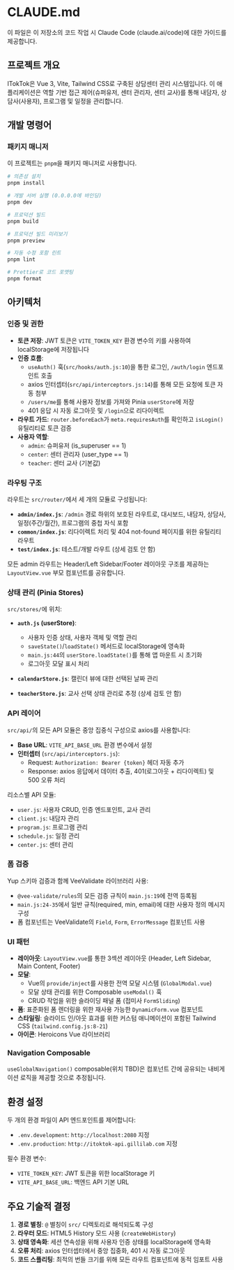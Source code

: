 # CLAUDE.md

이 파일은 이 저장소의 코드 작업 시 Claude Code (claude.ai/code)에 대한 가이드를 제공합니다.

## 프로젝트 개요

ITokTok은 Vue 3, Vite, Tailwind CSS로 구축된 상담센터 관리 시스템입니다. 이 애플리케이션은 역할 기반 접근 제어(슈퍼유저, 센터 관리자, 센터 교사)를 통해 내담자, 상담사(사용자), 프로그램 및 일정을 관리합니다.

## 개발 명령어

### 패키지 매니저
이 프로젝트는 `pnpm`을 패키지 매니저로 사용합니다.

```bash
# 의존성 설치
pnpm install

# 개발 서버 실행 (0.0.0.0에 바인딩)
pnpm dev

# 프로덕션 빌드
pnpm build

# 프로덕션 빌드 미리보기
pnpm preview

# 자동 수정 포함 린트
pnpm lint

# Prettier로 코드 포맷팅
pnpm format
```

## 아키텍처

### 인증 및 권한

- **토큰 저장**: JWT 토큰은 `VITE_TOKEN_KEY` 환경 변수의 키를 사용하여 localStorage에 저장됩니다
- **인증 흐름**:
  - `useAuth()` 훅(`src/hooks/auth.js:10`)을 통한 로그인, `/auth/login` 엔드포인트 호출
  - axios 인터셉터(`src/api/interceptors.js:14`)를 통해 모든 요청에 토큰 자동 첨부
  - `/users/me`를 통해 사용자 정보를 가져와 Pinia `userStore`에 저장
  - 401 응답 시 자동 로그아웃 및 `/login`으로 리다이렉트
- **라우트 가드**: `router.beforeEach`가 `meta.requiresAuth`를 확인하고 `isLogin()` 유틸리티로 토큰 검증
- **사용자 역할**:
  - `admin`: 슈퍼유저 (is_superuser == 1)
  - `center`: 센터 관리자 (user_type == 1)
  - `teacher`: 센터 교사 (기본값)

### 라우팅 구조

라우트는 `src/router/`에서 세 개의 모듈로 구성됩니다:

- **`admin/index.js`**: `/admin` 경로 하위의 보호된 라우트로, 대시보드, 내담자, 상담사, 일정(주간/월간), 프로그램의 중첩 자식 포함
- **`common/index.js`**: 리다이렉트 처리 및 404 not-found 페이지를 위한 유틸리티 라우트
- **`test/index.js`**: 테스트/개발 라우트 (상세 검토 안 함)

모든 admin 라우트는 Header/Left Sidebar/Footer 레이아웃 구조를 제공하는 `LayoutView.vue` 부모 컴포넌트를 공유합니다.

### 상태 관리 (Pinia Stores)

`src/stores/`에 위치:

- **`auth.js` (userStore)**:
  - 사용자 인증 상태, 사용자 객체 및 역할 관리
  - `saveState()`/`loadState()` 메서드로 localStorage에 영속화
  - `main.js:44`의 `userStore.loadState()`를 통해 앱 마운트 시 초기화
  - 로그아웃 모달 표시 처리

- **`calendarStore.js`**: 캘린더 뷰에 대한 선택된 날짜 관리

- **`teacherStore.js`**: 교사 선택 상태 관리로 추정 (상세 검토 안 함)

### API 레이어

`src/api/`의 모든 API 모듈은 중앙 집중식 구성으로 axios를 사용합니다:

- **Base URL**: `VITE_API_BASE_URL` 환경 변수에서 설정
- **인터셉터** (`src/api/interceptors.js`):
  - Request: `Authorization: Bearer {token}` 헤더 자동 추가
  - Response: axios 응답에서 데이터 추출, 401(로그아웃 + 리다이렉트) 및 500 오류 처리

리소스별 API 모듈:
- `user.js`: 사용자 CRUD, 인증 엔드포인트, 교사 관리
- `client.js`: 내담자 관리
- `program.js`: 프로그램 관리
- `schedule.js`: 일정 관리
- `center.js`: 센터 관리

### 폼 검증

Yup 스키마 검증과 함께 VeeValidate 라이브러리 사용:

- `@vee-validate/rules`의 모든 검증 규칙이 `main.js:19`에 전역 등록됨
- `main.js:24-35`에서 일반 규칙(required, min, email)에 대한 사용자 정의 메시지 구성
- 폼 컴포넌트는 VeeValidate의 `Field`, `Form`, `ErrorMessage` 컴포넌트 사용

### UI 패턴

- **레이아웃**: `LayoutView.vue`를 통한 3섹션 레이아웃 (Header, Left Sidebar, Main Content, Footer)
- **모달**:
  - Vue의 `provide/inject`를 사용한 전역 모달 시스템 (`GlobalModal.vue`)
  - 모달 상태 관리를 위한 Composable `useModal()` 훅
  - CRUD 작업을 위한 슬라이딩 패널 폼 (접미사 `FormSliding`)
- **폼**: 표준화된 폼 렌더링을 위한 재사용 가능한 `DynamicForm.vue` 컴포넌트
- **스타일링**: 슬라이드 인/아웃 효과를 위한 커스텀 애니메이션이 포함된 Tailwind CSS (`tailwind.config.js:8-21`)
- **아이콘**: Heroicons Vue 라이브러리

### Navigation Composable

`useGlobalNavigation()` composable(위치 TBD)은 컴포넌트 간에 공유되는 내비게이션 로직을 제공할 것으로 추정됩니다.

## 환경 설정

두 개의 환경 파일이 API 엔드포인트를 제어합니다:

- `.env.development`: `http://localhost:2080` 지정
- `.env.production`: `http://itoktok-api.gillilab.com` 지정

필수 환경 변수:
- `VITE_TOKEN_KEY`: JWT 토큰을 위한 localStorage 키
- `VITE_API_BASE_URL`: 백엔드 API 기본 URL

## 주요 기술적 결정

1. **경로 별칭**: `@` 별칭이 `src/` 디렉토리로 해석되도록 구성
2. **라우터 모드**: HTML5 History 모드 사용 (`createWebHistory`)
3. **상태 영속화**: 세션 연속성을 위해 사용자 인증 상태를 localStorage에 영속화
4. **오류 처리**: axios 인터셉터에서 중앙 집중화, 401 시 자동 로그아웃
5. **코드 스플리팅**: 최적의 번들 크기를 위해 모든 라우트 컴포넌트에 동적 임포트 사용

